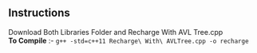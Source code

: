 ## Instructions
Download Both Libraries Folder and Recharge With AVL Tree.cpp \
**To Compile** :- `g++ -std=c++11 Recharge\ With\ AVLTree.cpp -o recharge`
